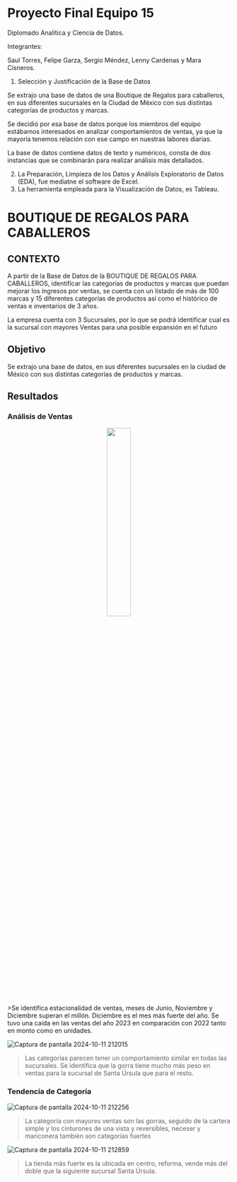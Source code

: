 # Proyecto Final Equipo 15
Diplomado Analítica y Ciencia de Datos.

Integrantes: 

Saul Torres, Felipe Garza, Sergio Méndez, Lenny Cardenas y Mara Cisneros.

              
1. Selección y Justificación de la Base de Datos

  Se extrajo una base de datos de una Boutique de Regalos para caballeros, en sus diferentes sucursales en la Ciudad de México con sus distintas categorías de productos y marcas.

  Se decidió por esa base de datos porque los miembros del equipo estábamos interesados en analizar comportamientos de ventas, ya que la mayoría tenemos relación con ese campo en nuestras labores diarias.

  La base de datos contiene datos de texto y numéricos, consta de dos instancias que se combinarán para realizar análisis más detallados.

2. La Preparación, Limpieza de los Datos y Análisis Exploratorio de Datos (EDA), fue mediatne el software de Excel.
3. La herramienta empleada para la Visualización de Datos, es Tableau.
 
# BOUTIQUE DE REGALOS PARA CABALLEROS

## CONTEXTO

A partir de la Base de Datos de la BOUTIQUE DE REGALOS PARA CABALLEROS, identificar las categorías de productos y marcas que puedan mejorar los ingresos por ventas, se cuenta con un listado de más de 100 marcas y 15 diferentes categorías de productos así como el histórico de ventas e inventarios de 3 años.

La empresa cuenta con 3 Sucursales, por lo que se podrá identificar cual es la sucursal con mayores Ventas para una posible expansión en el futuro

## Objetivo

Se extrajo una base de datos, en sus diferentes sucursales en la ciudad de México con sus distintas categorías de productos y marcas.

## Resultados

 
### Análisis de Ventas

<p align="center" width="100%">
    <img width="33%" src=![Captura de pantalla 2024-10-11 211721](https://github.com/user-attachments/assets/2e7beb86-dfb8-4910-8f96-e067db8e8f92)>
</p>
>Se identifica estacionalidad de ventas, meses de Junio, Noviembre y Diciembre superan el millón. Diciembre es el mes más fuerte del año. Se tuvo una caída en las ventas del año 2023 en comparación con 2022 tanto en monto como en unidades.
    
     
  ![Captura de pantalla 2024-10-11 212015](https://github.com/user-attachments/assets/0e977205-9627-47b8-97e6-77e951ef5b72)
>Las categorías parecen tener un comportamiento similar en todas las sucursales.
Se identifica que la gorra tiene mucho más peso en ventas para la sucursal de Santa Úrsula que para el resto.
    
   
    
### Tendencia de Categoría
   
 ![Captura de pantalla 2024-10-11 212256](https://github.com/user-attachments/assets/d3a5e569-a5f2-4ab0-b6df-800908cab073)
> La categoría con mayores ventas son las gorras, seguido de la cartera simple y los cinturones de una vista y reversibles, neceser y mariconera también son categorías fuertes
    
    
  ![Captura de pantalla 2024-10-11 212859](https://github.com/user-attachments/assets/84b006df-fde9-450d-ae39-386ee9d212c5)
> La tienda más fuerte es la ubicada en centro, reforma, vende más del doble que la siguiente sucursal Santa Úrsula.




